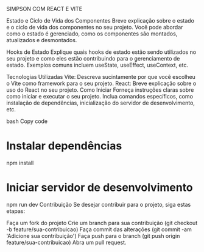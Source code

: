 

SIMPSON COM REACT E VITE


Estado e Ciclo de Vida dos Componentes
Breve explicação sobre o estado e o ciclo de vida dos componentes no seu projeto. Você pode abordar como o estado é gerenciado, como os componentes são montados, atualizados e desmontados.

Hooks de Estado
Explique quais hooks de estado estão sendo utilizados no seu projeto e como eles estão contribuindo para o gerenciamento de estado. Exemplos comuns incluem useState, useEffect, useContext, etc.

Tecnologias Utilizadas
Vite: Descreva sucintamente por que você escolheu o Vite como framework para o seu projeto.
React: Breve explicação sobre o uso do React no seu projeto.
Como Iniciar
Forneça instruções claras sobre como iniciar e executar o seu projeto. Inclua comandos específicos, como instalação de dependências, inicialização do servidor de desenvolvimento, etc.

bash
Copy code
# Instalar dependências
npm install

# Iniciar servidor de desenvolvimento
npm run dev
Contribuição
Se desejar contribuir para o projeto, siga estas etapas:

Faça um fork do projeto
Crie um branch para sua contribuição (git checkout -b feature/sua-contribuicao)
Faça commit das alterações (git commit -am 'Adicione sua contribuição')
Faça push para o branch (git push origin feature/sua-contribuicao)
Abra um pull request.
